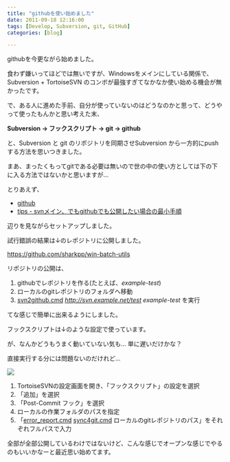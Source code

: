 ```yaml
---
title: "githubを使い始めました"
date: 2011-09-18 12:16:00
tags: [Develop, Subversion, git, GitHub]
categories: [blog]

---
```


githubを今更ながら始めました。

食わず嫌いってほどでは無いですが、Windowsをメインにしている関係で、Subversion + TortoiseSVN のコンボが最強すぎてなかなか使い始める機会が無かったです。



  


で、ある人に進めた手前、自分が使っていないのはどうなのかと思って、どうやって使ったもんかと思い考えた末、

**Subversion → フックスクリプト → git → github**

と、Subversion と git のリポジトリを同期させSubversion から一方的にpushする方法を思いつきました。

まあ、まったくもってgitである必要は無いので世の中の使い方としては下の下に入る方法ではないかと思いますが...



  


とりあえず、

  * [github][1]
  * [tips - svnメイン、でもgithubでも公開したい場合の最小手順][2]

 [1]: http://blog.makotokw.com/memo/github/
 [2]: http://blog.livedoor.jp/dankogai/archives/51194979.html

辺りを見ながらセットアップしました。



  


試行錯誤の結果は↓のレポジトリに公開しました。

<https://github.com/sharkpp/win-batch-utils>



  


リポジトリの公開は、

  1. githubでレポジトリを作る(たとえば、_example-test_)
  2. ローカルのgitレポジトリのフォルダへ移動
  3. [svn2github.cmd][3] _http://svn.example.net/test_ _example-test_ を実行

 [3]: https://github.com/sharkpp/win-batch-utils/blob/master/git/svn2github.cmd

てな感じで簡単に出来るようにしました。



  


フックスクリプトは↓のような設定で使っています。

が、なんかどうもうまく動いていない気も... 単に遅いだけかな？

直接実行する分には問題ないのだけれど...

![][4]

 [4]: /images/2011_0918_svn-hook-sync-git.png

  1. TortoiseSVNの設定画面を開き、「フックスクリプト」の設定を選択
  2. 「追加」を選択
  3. 「Post-Commit フック」を選択
  4. ローカルの作業フォルダのパスを指定
  5. 「[error_report.cmd][5] [sync4git.cmd][6] ローカルのgitレポジトリのパス」をそれぞれフルパスで入力

 [5]: https://github.com/sharkpp/win-batch-utils/blob/master/error_report.cmd
 [6]: https://github.com/sharkpp/win-batch-utils/blob/master/git/sync4git.cmd



  


全部が全部公開しているわけではないけど、こんな感じでオープンな感じでやるのもいいかなーと最近思い始めてます。
